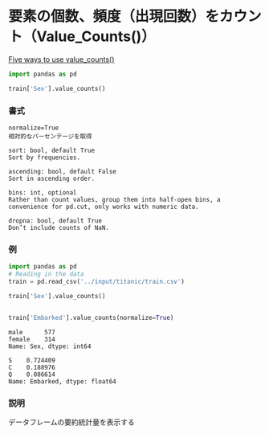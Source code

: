# 要素の個数、頻度（出現回数）をカウント（Value_Counts()）

[Five ways to use value_counts()](https://www.kaggle.com/parulpandey/five-ways-to-use-value-counts)

```python
import pandas as pd

train['Sex'].value_counts()
```

### 書式

	normalize=True
	相対的なパーセンテージを取得

	sort: bool, default True
	Sort by frequencies.

	ascending: bool, default False
	Sort in ascending order.

	bins: int, optional
	Rather than count values, group them into half-open bins, a convenience for pd.cut, only works with numeric data.

	dropna: bool, default True
	Don’t include counts of NaN.
### 例

```python
import pandas as pd
# Reading in the data
train = pd.read_csv('../input/titanic/train.csv')

train['Sex'].value_counts()


train['Embarked'].value_counts(normalize=True)
```

```
male      577
female    314
Name: Sex, dtype: int64

S    0.724409
C    0.188976
Q    0.086614
Name: Embarked, dtype: float64
```

### 説明
データフレームの要約統計量を表示する